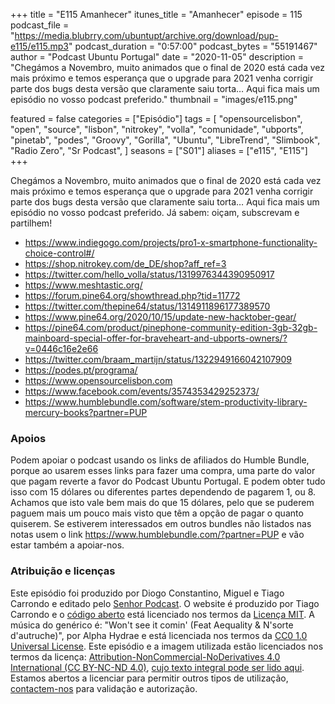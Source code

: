 +++
title = "E115 Amanhecer"
itunes_title = "Amanhecer"
episode = 115
podcast_file = "https://media.blubrry.com/ubuntupt/archive.org/download/pup-e115/e115.mp3"
podcast_duration = "0:57:00"
podcast_bytes = "55191467"
author = "Podcast Ubuntu Portugal"
date = "2020-11-05"
description = "Chegámos a Novembro, muito animados que o final de 2020 está cada vez mais próximo e temos esperança que o upgrade para 2021 venha corrigir parte dos bugs desta versão que claramente saiu torta… Aqui fica mais um episódio no vosso podcast preferido."
thumbnail = "images/e115.png"

featured = false
categories = ["Episódio"]
tags = [
  "opensourcelisbon",
  "open",
  "source",
  "lisbon",
  "nitrokey",
  "volla",
  "comunidade",
  "ubports",
  "pinetab",
  "podes",
  "Groovy",
  "Gorilla",
  "Ubuntu",
  "LibreTrend",
  "Slimbook",
  "Radio Zero",
  "Sr Podcast",
]
seasons = ["S01"]
aliases = ["e115", "E115"]
+++

Chegámos a Novembro, muito animados que o final de 2020 está cada vez mais próximo e temos esperança que o upgrade para 2021 venha corrigir parte dos bugs desta versão que claramente saiu torta… Aqui fica mais um episódio no vosso podcast preferido.
Já sabem: oiçam, subscrevam e partilhem!

* https://www.indiegogo.com/projects/pro1-x-smartphone-functionality-choice-control#/
* https://shop.nitrokey.com/de_DE/shop?aff_ref=3
* https://twitter.com/hello_volla/status/1319976344390950917
* https://www.meshtastic.org/
* https://forum.pine64.org/showthread.php?tid=11772
* https://twitter.com/thepine64/status/1314911896177389570
* https://www.pine64.org/2020/10/15/update-new-hacktober-gear/
* https://pine64.com/product/pinephone-community-edition-3gb-32gb-mainboard-special-offer-for-braveheart-and-ubports-owners/?v=0446c16e2e66
* https://twitter.com/braam_martijn/status/1322949166042107909
* https://podes.pt/programa/
* https://www.opensourcelisbon.com
* https://www.facebook.com/events/3574353429252373/
* https://www.humblebundle.com/software/stem-productivity-library-mercury-books?partner=PUP



### Apoios
Podem apoiar o podcast usando os links de afiliados do Humble Bundle, porque ao usarem esses links para fazer uma compra, uma parte do valor que pagam reverte a favor do Podcast Ubuntu Portugal.
E podem obter tudo isso com 15 dólares ou diferentes partes dependendo de pagarem 1, ou 8.
Achamos que isto vale bem mais do que 15 dólares, pelo que se puderem paguem mais um pouco mais visto que têm a opção de pagar o quanto quiserem.
Se estiverem interessados em outros bundles não listados nas notas usem o link https://www.humblebundle.com/?partner=PUP e vão estar também a apoiar-nos.

### Atribuição e licenças
Este episódio foi produzido por Diogo Constantino, Miguel e Tiago Carrondo e editado pelo [Senhor Podcast](https://senhorpodcast.pt/).
O website é produzido por Tiago Carrondo e o [código aberto](https://gitlab.com/podcastubuntuportugal/website) está licenciado nos termos da [Licença MIT](https://gitlab.com/podcastubuntuportugal/website/main/LICENSE).
A música do genérico é: "Won't see it comin' (Feat Aequality & N'sorte d'autruche)", por Alpha Hydrae e está licenciada nos termos da [CC0 1.0 Universal License](https://creativecommons.org/publicdomain/zero/1.0/).
Este episódio e a imagem utilizada estão licenciados nos termos da licença: [Attribution-NonCommercial-NoDerivatives 4.0 International (CC BY-NC-ND 4.0)](https://creativecommons.org/licenses/by-nc-nd/4.0/), [cujo texto integral pode ser lido aqui](https://creativecommons.org/licenses/by-nc-nd/4.0/legalcode). Estamos abertos a licenciar para permitir outros tipos de utilização, [contactem-nos](https://podcastubuntuportugal.org/contactos) para validação e autorização.

